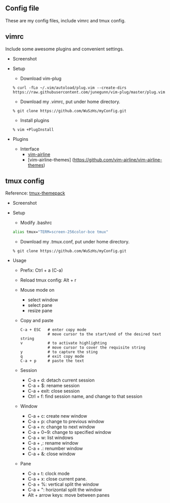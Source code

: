 ## Config file
These are my config files, include vimrc and tmux config.

## vimrc
Include some awesome plugins and convenient settings.
+ Screenshot

+ Setup
	+ Download vim-plug
	```shell
	% curl -fLo ~/.vim/autoload/plug.vim --create-dirs https://raw.githubusercontent.com/junegunn/vim-plug/master/plug.vim
	```
	+ Download my .vimrc, put under home directory.
	```shell
	% git clone https://github.com/WuSzHs/myConfig.git
	```
	+ Install plugins
	```shell
	% vim +PlugInstall
	```
+ Plugins
	+ Interface
		+ [vim-airline](https://github.com/vim-airline/vim-airline)
		+ [vim-airline-themes] (https://github.com/vim-airline/vim-airline-themes)

## tmux config
Reference: [tmux-themepack](https://github.com/jimeh/tmux-themepack/blob/master/powerline/default/cyan.tmuxtheme)
+ Screenshot

+ Setup
	+ Modify .bashrc
	```bash
	alias tmux="TERM=screen-256color-bce tmux"
	```
	+ Download my .tmux.conf, put under home directory.
	```shell
	% git clone https://github.com/WuSzHs/myConfig.git
	```
+ Usage
	+ Prefix: Ctrl + a (C-a)
	+ Reload tmux config: Alt + r
	+ Mouse mode on
		+ select window
		+ select pane
		+ resize pane
	+ Copy and paste 
		```
		C-a + ESC	# enter copy mode
					# move cursor to the start/end of the desired text string
		v			# to activate highlighting
					# move cursor to cover the requisite string
		y			# to capture the sting
		q			# exit copy mode
		C-a + p		# paste the text
		```

	+ Session
		+ C-a + d: detach current session
		+ C-a + $: rename session
		+ C-a + exit: close session
		+ Ctrl + f: find session name, and change to that session
	+ Window
		+ C-a + c: create new window
		+ C-a + p: change to previous window
		+ C-a + n: change to next window
		+ C-a + 0~9: change to specified window
		+ C-a + w: list windows
		+ C-a + ,: rename window
		+ C-a + .: renumber window
		+ C-a + &: close window
	+ Pane
		+ C-a + t: clock mode
		+ C-a + x: close current pane.
		+ C-a + %: vertical split the window
		+ C-a + ": horizontal split the window
		+ Alt + arrow keys: move between panes
	

